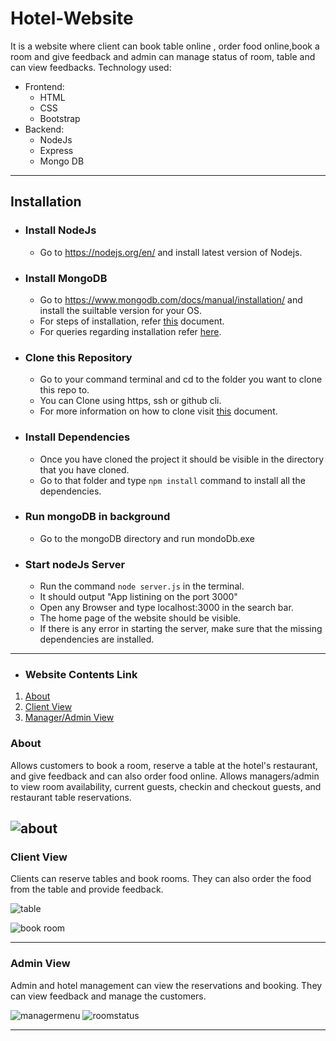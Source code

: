 # Hotel-Website
It is a website where client can book table online , order food online,book a room and give feedback and admin can manage status of room, table and can view feedbacks.
Technology used:

+ Frontend:
  + HTML
  + CSS
  + Bootstrap
+ Backend:
  + NodeJs
  + Express
  + Mongo DB
 
___
## Installation
+ ### Install NodeJs
    + Go to https://nodejs.org/en/ and install latest version of Nodejs.

+ ### Install MongoDB
    + Go to https://www.mongodb.com/docs/manual/installation/ and install the suiltable version for your OS.
    + For steps of installation, refer [this](https://www.mongodb.com/docs/manual/installation/#mongodb-installation-tutorials) document.
    + For queries regarding installation refer [here](https://www.mongodb.com/docs/drivers/node/current/#:~:text=For%20answers).
 
+ ### Clone this Repository
  + Go to your command terminal and cd to the folder you want to clone this repo to.
  + You can Clone using https, ssh or github cli.
   + For more information on how to clone visit [this](https://github.com/git-guides/git-clone) document.

+ ### Install Dependencies
    + Once you have cloned the project it should be visible in the directory that you have cloned.
    + Go to that folder and type `npm install` command to install all the dependencies.
    
+ ### Run mongoDB in background
    + Go to the mongoDB directory and run mondoDb.exe
    
+ ### Start nodeJs Server
    + Run the command `node server.js` in the terminal.
    + It should output "App listining on the port 3000"
    + Open any Browser and type localhost:3000 in the search bar.
    + The home page of the website should be visible.
    + If there is any error in starting the server, make sure that the missing dependencies are installed.
___
+ ### Website Contents Link
1. [About](#about)
2. [Client View](#guest)
3. [Manager/Admin View](#manager)

<a name="about"></a>
### About
Allows customers to book a room, reserve a table at the hotel's restaurant, and give feedback and can also order food online. Allows managers/admin to view room availability, current guests, checkin and checkout guests, and restaurant table reservations.

![about](https://user-images.githubusercontent.com/125547030/220850104-01792ed4-8358-4f98-9852-b2d7f515d187.jpeg)
---
<a name="guest"></a>
### Client View
Clients can reserve tables and book rooms. They can also order the food from the table and provide feedback.

![table](https://user-images.githubusercontent.com/125547030/220865394-b7d23e8d-3618-4bcf-88c2-205d554adb82.jpeg)

![book room](https://user-images.githubusercontent.com/125547030/220865406-e0e197c4-7bb7-41e7-9258-1281fdb57e97.jpeg)

---
<a name="manager"></a>
### Admin View
Admin and hotel management can view the reservations and booking. They can view feedback and manage the customers.

![managermenu](https://user-images.githubusercontent.com/125547030/220865522-e47b1967-1e54-42b8-b4c9-9a7198ac8a1e.jpeg)
![roomstatus](https://user-images.githubusercontent.com/125547030/220865779-47c1f96c-c39b-45aa-bcd1-3ecd827e8d82.jpeg)

---
